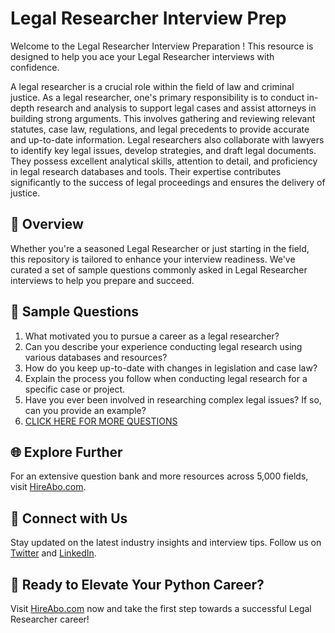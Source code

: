 # Legal Researcher Interview Prep

Welcome to the Legal Researcher Interview Preparation ! This resource is designed to help you ace your Legal Researcher interviews with confidence.

A legal researcher is a crucial role within the field of law and criminal justice. As a legal researcher, one's primary responsibility is to conduct in-depth research and analysis to support legal cases and assist attorneys in building strong arguments. This involves gathering and reviewing relevant statutes, case law, regulations, and legal precedents to provide accurate and up-to-date information. Legal researchers also collaborate with lawyers to identify key legal issues, develop strategies, and draft legal documents. They possess excellent analytical skills, attention to detail, and proficiency in legal research databases and tools. Their expertise contributes significantly to the success of legal proceedings and ensures the delivery of justice.

## 🚀 Overview

Whether you're a seasoned Legal Researcher or just starting in the field, this repository is tailored to enhance your interview readiness. We've curated a set of sample questions commonly asked in Legal Researcher interviews to help you prepare and succeed.

## 📝 Sample Questions

1. What motivated you to pursue a career as a legal researcher?
2. Can you describe your experience conducting legal research using various databases and resources?
3. How do you keep up-to-date with changes in legislation and case law?
4. Explain the process you follow when conducting legal research for a specific case or project.
5. Have you ever been involved in researching complex legal issues? If so, can you provide an example?
6. [CLICK HERE FOR MORE QUESTIONS](https://hireabo.com/job/9_0_11/Legal%20Researcher)

## 🌐 Explore Further

For an extensive question bank and more resources across 5,000 fields, visit [HireAbo.com](https://www.hireabo.com).

## 📱 Connect with Us

Stay updated on the latest industry insights and interview tips. Follow us on [Twitter](https://twitter.com/hireabo) and [LinkedIn](https://www.linkedin.com/in/hire-abo-3609972a8/).

## 🚀 Ready to Elevate Your Python Career?

Visit [HireAbo.com](https://www.hireabo.com) now and take the first step towards a successful Legal Researcher career!